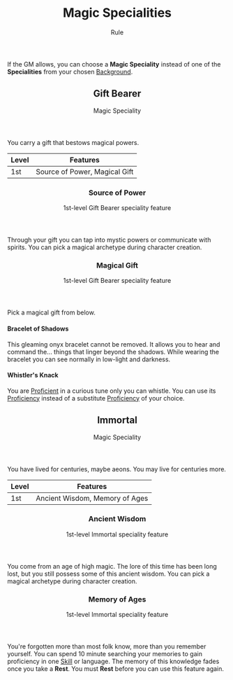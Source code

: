 <header>

# Magic Specialities

<p class="subheading">Rule</p>

</header>

If the GM allows, you can choose a **Magic Speciality** instead of one of the **Specialities** from your chosen [Background](pages/backgrounds/index.md).

<header>

## Gift Bearer

<p class="subheading">Magic Speciality</p>

</header>

You carry a gift that bestows magical powers.


| Level             | Features    |
| ----------------- | - |
| 1st               | Source of Power, Magical Gift |

<header>

### Source of Power

<p class="subheading">1st-level Gift Bearer speciality feature</p>

</header>

Through your gift you can tap into mystic powers or communicate with spirits. You can pick a magical archetype during character creation.

<header>

### Magical Gift

<p class="subheading">1st-level Gift Bearer speciality feature</p>

</header>

Pick a magical gift from below.

<section class="summaries">

<section class="summary">

#### Bracelet of Shadows

This gleaming onyx bracelet cannot be removed. It allows you to hear and command the... things that linger beyond the shadows. While wearing the bracelet you can see normally in low-light and darkness.

</section>

<section class="summary">

#### Whistler's Knack

You are [Proficient](pages/rules/proficiency.md) in a curious tune only you can whistle. You can use its [Proficiency](pages/rules/proficiency.md) instead of a substitute [Proficiency](pages/rules/proficiency.md) of your choice.

</section>

</section>

<header>

## Immortal

<p class="subheading">Magic Speciality</p>

</header>

You have lived for centuries, maybe aeons. You may live for centuries more.

| Level             | Features    |
| ----------------- | - |
| 1st               | Ancient Wisdom, Memory of Ages |

<header>

### Ancient Wisdom

<p class="subheading">1st-level Immortal speciality feature</p>

</header>

You come from an age of high magic. The lore of this time has been long lost, but you still possess some of this ancient wisdom. You can pick a magical archetype during character creation.

<header>

### Memory of Ages

<p class="subheading">1st-level Immortal speciality feature</p>

</header>

You're forgotten more than most folk know, more than you remember yourself. You can spend 10 minute searching your memories to gain proficiency in one [Skill](../../pages/characters/skills.md) or language. The memory of this knowledge fades once you take a **Rest**. You must **Rest** before you can use this feature again.
